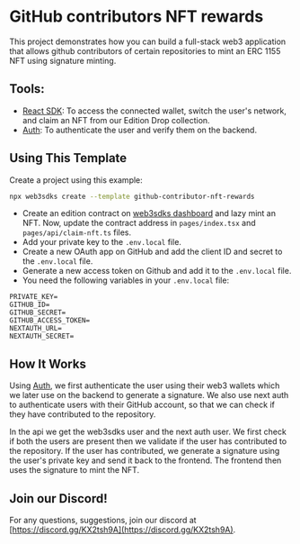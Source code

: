 # GitHub contributors NFT rewards

This project demonstrates how you can build a full-stack web3 application that allows github contributors of certain repositories to mint an ERC 1155 NFT using signature minting.

## Tools:

- [React SDK](https://docs.web3sdks.com/react): To access the connected wallet, switch the user's network, and claim an NFT from our Edition Drop collection.
- [Auth](https://docs.web3sdks.com/auth): To authenticate the user and verify them on the backend.

## Using This Template

Create a project using this example:

```bash
npx web3sdks create --template github-contributor-nft-rewards
```

- Create an edition contract on [web3sdks dashboard](https://web3sdks.com/dashboard) and lazy mint an NFT. Now, update the contract address in `pages/index.tsx` and `pages/api/claim-nft.ts` files.
- Add your private key to the `.env.local` file.
- Create a new OAuth app on GitHub and add the client ID and secret to the `.env.local` file.
- Generate a new access token on Github and add it to the `.env.local` file.
- You need the following variables in your `.env.local` file:

```
PRIVATE_KEY=
GITHUB_ID=
GITHUB_SECRET=
GITHUB_ACCESS_TOKEN=
NEXTAUTH_URL=
NEXTAUTH_SECRET=
```

## How It Works

Using [Auth](https://docs.web3sdks.com/auth), we first authenticate the user using their web3 wallets which we later use on the backend to generate a signature. We also use next auth to authenticate users with their GitHub account, so that we can check if they have contributed to the repository.

In the api we get the web3sdks user and the next auth user. We first check if both the users are present then we validate if the user has contributed to the repository. If the user has contributed, we generate a signature using the user's private key and send it back to the frontend. The frontend then uses the signature to mint the NFT.

## Join our Discord!

For any questions, suggestions, join our discord at [https://discord.gg/KX2tsh9A](https://discord.gg/KX2tsh9A).
